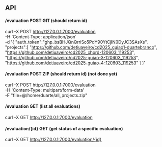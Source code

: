 ## API

#### /evaluation POST GIT (should return id)

curl -X POST http://127.0.0.1:7000/evaluation \
 -H 'Content-Type: application/json' \
 -d '{
    "auth_token":"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",
    "projects":[
        "https://github.com/detiuaveiro/cd2025_guiao1-duartebranco",
        "https://github.com/detiuaveiro/cd2025_chord-120603_119253",
        "https://github.com/detiuaveiro/cd2025-guiao-3-120603_119253",
        "https://github.com/detiuaveiro/cd2025-guiao-4-120603_119253"
    ]
 }'

#### /evaluation POST ZIP (should return id) (not done yet)

curl -X POST http://127.0.0.1:7000/evaluation \
 -H 'Content-Type: multipart/form-data' \
 -F "file=@/home/duarte/all_projects.zip"

#### /evaluation GET (list all evaluations)

curl -X GET http://127.0.0.1:7000/evaluation

#### /evaluation/{id} GET (get status of a specific evaluation)

curl -X GET http://127.0.0.1:7000/evaluation/{id}
